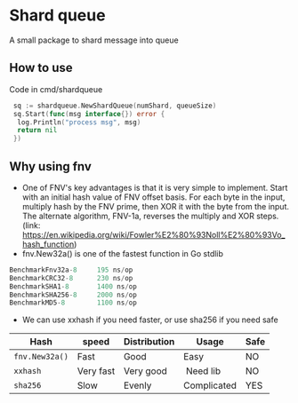 # Shard queue

A small package to shard message into queue

## How to use

Code in cmd/shardqueue

```go
 sq := shardqueue.NewShardQueue(numShard, queueSize)
 sq.Start(func(msg interface{}) error {
  log.Println("process msg", msg)
  return nil
 })
```

## Why using fnv

- One of FNV's key advantages is that it is very simple to implement. Start with an initial hash value of FNV offset basis. For each byte in the input, multiply hash by the FNV prime, then XOR it with the byte from the input. The alternate algorithm, FNV-1a, reverses the multiply and XOR steps. (link: <https://en.wikipedia.org/wiki/Fowler%E2%80%93Noll%E2%80%93Vo_hash_function>)
- fnv.New32a() is one of the fastest function in Go stdlib

```go
BenchmarkFnv32a-8     195 ns/op
BenchmarkCRC32-8      230 ns/op
BenchmarkSHA1-8       1400 ns/op
BenchmarkSHA256-8     2000 ns/op
BenchmarkMD5-8        1100 ns/op
```

- We can use xxhash if you need faster, or use sha256 if you need safe

| Hash           | speed         | Distribution     | Usage        | Safe    |
| -------------- | ------------- | ---------------- | -------------| ------- |
| `fnv.New32a()` |  Fast         |  Good            |  Easy        |  NO     |
| `xxhash`       |  Very fast    |  Very good       | ️ Need lib    |  NO     |
| `sha256`       |  Slow         |  Evenly          |  Complicated |  YES    |
